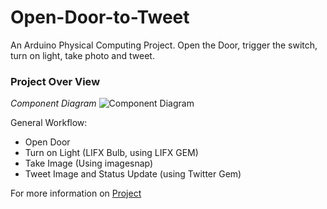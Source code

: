 # Open-Door-to-Tweet
An Arduino Physical Computing Project. Open the Door, trigger the switch, turn on light, take photo and tweet.

### Project Over View 
*Component Diagram*
![Component Diagram](http://postachio-images.s3-website-us-east-1.amazonaws.com/1c313a92-d602-436e-8304-4986bd3ecfba/c419feaf-2aec-414b-84cb-32a24fbf36b5/a729e5a2-6976-4b49-97da-8becde5198a6.jpg)

General Workflow:

- Open Door
- Turn on Light (LIFX Bulb, using LIFX GEM)
- Take Image (Using imagesnap)
- Tweet Image and Status Update (using Twitter Gem)

For more information on [Project](http://physicalcomputing.me/post/8-midterm-project)
